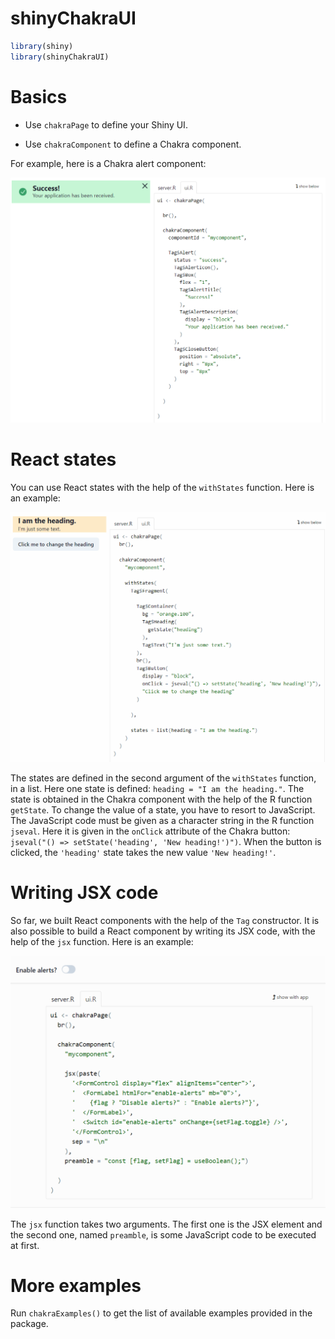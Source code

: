 shinyChakraUI
================

``` r
library(shiny)
library(shinyChakraUI)
```

# Basics

-   Use `chakraPage` to define your Shiny UI.

-   Use `chakraComponent` to define a Chakra component.

For example, here is a Chakra alert component:

![](https://raw.githubusercontent.com/stla/shinyChakraUI/main/inst/screenshots/chakraAlert.png)

# React states

You can use React states with the help of the `withStates` function.
Here is an example:

![](https://raw.githubusercontent.com/stla/shinyChakraUI/main/inst/screenshots/withStates.gif)

The states are defined in the second argument of the `withStates`
function, in a list. Here one state is defined:
`heading = "I am the heading."`. The state is obtained in the Chakra
component with the help of the R function `getState`. To change the
value of a state, you have to resort to JavaScript. The JavaScript code
must be given as a character string in the R function `jseval`. Here it
is given in the `onClick` attribute of the Chakra button:
`jseval("() => setState('heading', 'New heading!')")`. When the button
is clicked, the `'heading'` state takes the new value `'New heading!'`.

# Writing JSX code

So far, we built React components with the help of the `Tag`
constructor. It is also possible to build a React component by writing
its JSX code, with the help of the `jsx` function. Here is an example:

![](https://raw.githubusercontent.com/stla/shinyChakraUI/main/inst/screenshots/jsx.gif)

The `jsx` function takes two arguments. The first one is the JSX element
and the second one, named `preamble`, is some JavaScript code to be
executed at first.

# More examples

Run `chakraExamples()` to get the list of available examples provided in
the package.
